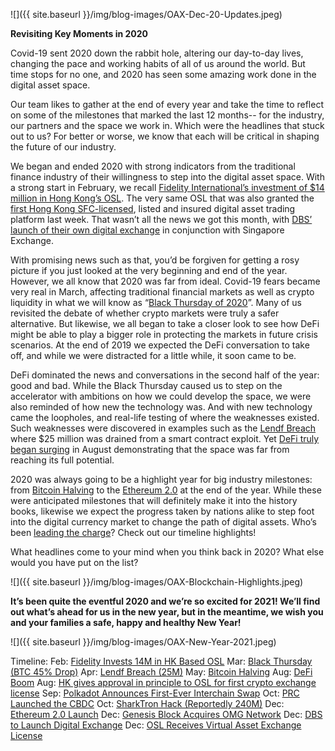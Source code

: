 ﻿---
layout: post
author: OAX Foundation
image: /img/blog-images/OAX-Dec-20-Updates.jpeg
tag: community-updates
---

![]({{ site.baseurl }}/img/blog-images/OAX-Dec-20-Updates.jpeg)

<b>Revisiting Key Moments in 2020</b>

Covid-19 sent 2020 down the rabbit hole, altering our day-to-day lives, changing the pace and working habits of all of us around the world. But time stops for no one, and 2020 has seen some amazing work done in the digital asset space. 

Our team likes to gather at the end of every year and take the time to reflect on some of the milestones that marked the last 12 months-- for the industry, our partners and the space we work in. Which were the headlines that stuck out to us? For better or worse, we know that each will be critical in shaping the future of our industry.

We began and ended 2020 with strong indicators from the traditional finance industry of their willingness to step into the digital asset space. With a strong start in February, we recall <a href="https://www.coindesk.com/fidelity-international-invests-14m-in-hong-kong-crypto-exchange-operator">Fidelity International’s investment of $14 million in Hong Kong’s OSL</a>. The very same OSL that was also granted the <a href="https://finance.yahoo.com/news/osl-receives-license-hong-kong-143000953.html">first Hong Kong SFC-licensed</a>, listed and insured digital asset trading platform last week. That wasn’t all the news we got this month, with <a href="https://uk.reuters.com/article/dbs-exchange-digital/update-1-singapore-bank-dbs-to-launch-digital-exchange-as-demand-for-virtual-currencies-soar-idUKL1N2IQ0OO">DBS’ launch of their own digital exchange</a> in conjunction with Singapore Exchange. 

With promising news such as that, you’d be forgiven for getting a rosy picture if you just looked at the very beginning and end of the year. However, we all know that 2020 was far from ideal. Covid-19 fears became very real in March, affecting traditional financial markets as well as crypto liquidity in what we will know as “<a href="https://bravenewcoin.com/insights/crypto-liquidity-following-black-thursday">Black Thursday of 2020</a>”. Many of us revisited the debate of whether crypto markets were truly a safer alternative. But likewise, we all began to take a closer look to see how DeFi might be able to play a bigger role in protecting the markets in future crisis scenarios. At the end of 2019 we expected the DeFi conversation to take off, and while we were distracted for a little while, it soon came to be.

DeFi dominated the news and conversations in the second half of the year: good and bad. While the Black Thursday caused us to step on the accelerator with ambitions on how we could develop the space, we were also reminded of how new the technology was. And with new technology came the loopholes, and real-life testing of where the weaknesses existed. Such weaknesses were discovered in examples such as the  <a href="https://cryptobriefing.com/dforce-drained-25-million-defi-smart-contract-exploit/">Lendf Breach</a> where $25 million was drained from a smart contract exploit. Yet <a href="https://decrypt.co/37875/these-surging-tokens-driving-defi-boom-2020">DeFi truly began surging</a> in August demonstrating that the space was far from reaching its full potential. 

2020 was always going to be a highlight year for big industry milestones: from <a href="https://www.investopedia.com/bitcoin-halving-4843769">Bitcoin Halving</a> to the <a href="https://www.coindesk.com/ethereum-2-0-beacon-chain-goes-live-as-world-computer-begins-long-awaited-overhaul">Ethereum 2.0</a> at the end of the year. While these were anticipated milestones that will definitely make it into the history books, likewise we expect the progress taken by nations alike to step foot into the digital currency market to change the path of digital assets. Who’s been <a href="https://www.dw.com/en/china-digital-currency-yuan-bitcoin/a-55134692">leading the charge</a>? Check out our timeline highlights!

What headlines come to your mind when you think back in 2020? What else would you have put on the list?

![]({{ site.baseurl }}/img/blog-images/OAX-Blockchain-Highlights.jpeg)

<b>It’s been quite the eventful 2020 and we’re so excited for 2021! We’ll find out what’s ahead for us in the new year, but in the meantime, we wish you and your families a safe, happy and healthy New Year!</b>

![]({{ site.baseurl }}/img/blog-images/OAX-New-Year-2021.jpeg)

Timeline:
Feb: <a href="https://www.coindesk.com/fidelity-international-invests-14m-in-hong-kong-crypto-exchange-operator">Fidelity Invests 14M in HK Based OSL</a>
Mar: <a href="https://bravenewcoin.com/insights/crypto-liquidity-following-black-thursday">Black Thursday (BTC 45% Drop)</a>
Apr: <a href="https://cryptobriefing.com/dforce-drained-25-million-defi-smart-contract-exploit/">Lendf Breach (25M)</a>
May: <a href="https://www.investopedia.com/bitcoin-halving-4843769">Bitcoin Halving</a>
Aug: <a href="https://decrypt.co/37875/these-surging-tokens-driving-defi-boom-2020">DeFi Boom</a>
Aug: <a href="https://in.reuters.com/article/us-crypto-currencies-regulations-bc-tech-idINKBN25H2E4">HK gives approval in principle to OSL for first crypto exchange license</a>
Sep: <a href="https://cryptocomes.com/news/polkadot-dot-founder-gavin-wood-announces-first-ever-interchain-swap-with-new-mechanism">Polkadot Announces First-Ever Interchain Swap</a>
Oct: <a href="https://www.dw.com/en/china-digital-currency-yuan-bitcoin/a-55134692">PRC Launched the CBDC</a>
Oct: <a href="https://twitter.com/ServeItRaw/status/1321322413209100288">SharkTron Hack (Reportedly 240M)</a>
Dec: <a href="https://www.coindesk.com/ethereum-2-0-beacon-chain-goes-live-as-world-computer-begins-long-awaited-overhaul">Ethereum 2.0 Launch</a>
Dec: <a href="https://cointelegraph.com/news/hong-kong-otc-trading-firm-acquires-omg-network">Genesis Block Acquires OMG Network</a>
Dec: <a href="https://uk.reuters.com/article/dbs-exchange-digital/update-1-singapore-bank-dbs-to-launch-digital-exchange-as-demand-for-virtual-currencies-soar-idUKL1N2IQ0OO">DBS to Launch Digital Exchange</a>
Dec: <a href="https://finance.yahoo.com/news/osl-receives-license-hong-kong-143000953.html">OSL Receives Virtual Asset Exchange License</a>


